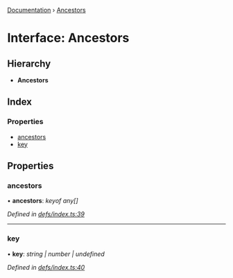[Documentation](../README.md) › [Ancestors](ancestors.md)

# Interface: Ancestors

## Hierarchy

* **Ancestors**

## Index

### Properties

* [ancestors](ancestors.md#ancestors)
* [key](ancestors.md#key)

## Properties

###  ancestors

• **ancestors**: *keyof any[]*

*Defined in [defs/index.ts:39](https://github.com/badbatch/graphql-box/blob/6718c4a/packages/request-parser/src/defs/index.ts#L39)*

___

###  key

• **key**: *string | number | undefined*

*Defined in [defs/index.ts:40](https://github.com/badbatch/graphql-box/blob/6718c4a/packages/request-parser/src/defs/index.ts#L40)*
